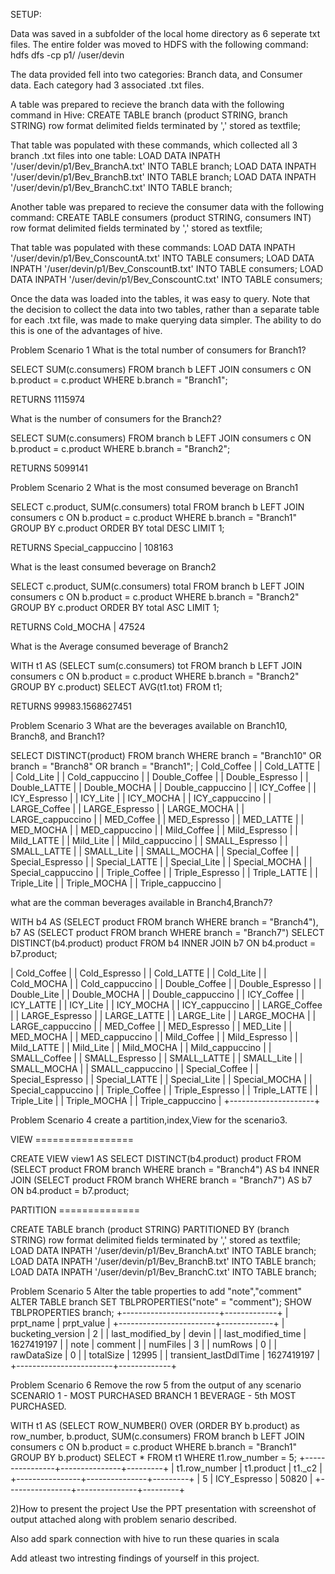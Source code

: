 


SETUP:

Data was saved in a subfolder of the local home directory as 6 seperate txt files. The entire folder was moved to HDFS with the following command:
hdfs dfs -cp p1/ /user/devin

The data provided fell into two categories: Branch data, and Consumer data. Each category had 3 associated .txt files.

A table was prepared to recieve the branch data with the following command in Hive:
CREATE TABLE branch (product STRING, branch STRING) row format delimited fields terminated by ',' stored as textfile;

That table was populated with these commands, which collected all 3 branch .txt files into one table:
LOAD DATA INPATH '/user/devin/p1/Bev_BranchA.txt' INTO TABLE branch;
LOAD DATA INPATH '/user/devin/p1/Bev_BranchB.txt' INTO TABLE branch;
LOAD DATA INPATH '/user/devin/p1/Bev_BranchC.txt' INTO TABLE branch;

Another table was prepared to recieve the consumer data with the following command:
CREATE TABLE consumers (product STRING, consumers INT) row format delimited fields terminated by ',' stored as textfile;

That table was populated with these commands:
LOAD DATA INPATH '/user/devin/p1/Bev_ConscountA.txt' INTO TABLE consumers;
LOAD DATA INPATH '/user/devin/p1/Bev_ConscountB.txt' INTO TABLE consumers;
LOAD DATA INPATH '/user/devin/p1/Bev_ConscountC.txt' INTO TABLE consumers;

Once the data was loaded into the tables, it was easy to query. Note that the decision to collect the data into two tables, rather than a separate table for each .txt file, was made to make querying data simpler. The ability to do this is one of the advantages of hive.

Problem Scenario 1
What is the total number of consumers for Branch1?

SELECT SUM(c.consumers) FROM branch b
LEFT JOIN consumers c
ON b.product = c.product
WHERE b.branch = "Branch1";

RETURNS 1115974

What is the number of consumers for the Branch2?

SELECT SUM(c.consumers) FROM branch b
LEFT JOIN consumers c
ON b.product = c.product
WHERE b.branch = "Branch2";

RETURNS 5099141


Problem Scenario 2
What is the most consumed beverage on Branch1

SELECT c.product, SUM(c.consumers) total FROM branch b
LEFT JOIN consumers c
ON b.product = c.product
WHERE b.branch = "Branch1"
GROUP BY c.product
ORDER BY total DESC
LIMIT 1;

RETURNS  Special_cappuccino  | 108163

What is the least consumed beverage on Branch2

SELECT c.product, SUM(c.consumers) total FROM branch b
LEFT JOIN consumers c
ON b.product = c.product
WHERE b.branch = "Branch2"
GROUP BY c.product
ORDER BY total ASC
LIMIT 1;

RETURNS Cold_MOCHA  | 47524

What is the Average consumed beverage of  Branch2

WITH t1 AS (SELECT sum(c.consumers) tot FROM branch b
LEFT JOIN consumers c
ON b.product = c.product
WHERE b.branch = "Branch2"
GROUP BY c.product)
SELECT AVG(t1.tot) FROM t1;

RETURNS 99983.1568627451


Problem Scenario 3
What are the beverages available on Branch10, Branch8, and Branch1?

SELECT DISTINCT(product) FROM branch
WHERE branch = "Branch10" OR branch = "Branch8" OR branch = "Branch1";
| Cold_Coffee         |
| Cold_LATTE          |
| Cold_Lite           |
| Cold_cappuccino     |
| Double_Coffee       |
| Double_Espresso     |
| Double_LATTE        |
| Double_MOCHA        |
| Double_cappuccino   |
| ICY_Coffee          |
| ICY_Espresso        |
| ICY_Lite            |
| ICY_MOCHA           |
| ICY_cappuccino      |
| LARGE_Coffee        |
| LARGE_Espresso      |
| LARGE_MOCHA         |
| LARGE_cappuccino    |
| MED_Coffee          |
| MED_Espresso        |
| MED_LATTE           |
| MED_MOCHA           |
| MED_cappuccino      |
| Mild_Coffee         |
| Mild_Espresso       |
| Mild_LATTE          |
| Mild_Lite           |
| Mild_cappuccino     |
| SMALL_Espresso      |
| SMALL_LATTE         |
| SMALL_Lite          |
| SMALL_MOCHA         |
| Special_Coffee      |
| Special_Espresso    |
| Special_LATTE       |
| Special_Lite        |
| Special_MOCHA       |
| Special_cappuccino  |
| Triple_Coffee       |
| Triple_Espresso     |
| Triple_LATTE        |
| Triple_Lite         |
| Triple_MOCHA        |
| Triple_cappuccino   |


what are the comman beverages available in Branch4,Branch7?

WITH b4 AS (SELECT product FROM branch
WHERE branch = "Branch4"),
b7 AS (SELECT product FROM branch
WHERE branch = "Branch7")
SELECT DISTINCT(b4.product) product FROM b4
INNER JOIN b7
ON b4.product = b7.product;

| Cold_Coffee         |
| Cold_Espresso       |
| Cold_LATTE          |
| Cold_Lite           |
| Cold_MOCHA          |
| Cold_cappuccino     |
| Double_Coffee       |
| Double_Espresso     |
| Double_Lite         |
| Double_MOCHA        |
| Double_cappuccino   |
| ICY_Coffee          |
| ICY_LATTE           |
| ICY_Lite            |
| ICY_MOCHA           |
| ICY_cappuccino      |
| LARGE_Coffee        |
| LARGE_Espresso      |
| LARGE_LATTE         |
| LARGE_Lite          |
| LARGE_MOCHA         |
| LARGE_cappuccino    |
| MED_Coffee          |
| MED_Espresso        |
| MED_Lite            |
| MED_MOCHA           |
| MED_cappuccino      |
| Mild_Coffee         |
| Mild_Espresso       |
| Mild_LATTE          |
| Mild_Lite           |
| Mild_MOCHA          |
| Mild_cappuccino     |
| SMALL_Coffee        |
| SMALL_Espresso      |
| SMALL_LATTE         |
| SMALL_Lite          |
| SMALL_MOCHA         |
| SMALL_cappuccino    |
| Special_Coffee      |
| Special_Espresso    |
| Special_LATTE       |
| Special_Lite        |
| Special_MOCHA       |
| Special_cappuccino  |
| Triple_Coffee       |
| Triple_Espresso     |
| Triple_LATTE        |
| Triple_Lite         |
| Triple_MOCHA        |
| Triple_cappuccino   |
+---------------------+

Problem Scenario 4
create a partition,index,View for the scenario3.

VIEW =================

CREATE VIEW view1 AS
SELECT DISTINCT(b4.product) product FROM (SELECT product FROM branch
WHERE branch = "Branch4") AS b4
INNER JOIN
(SELECT product FROM branch
WHERE branch = "Branch7") AS b7
ON b4.product = b7.product;

PARTITION ==============

CREATE TABLE branch (product STRING) PARTITIONED BY (branch STRING) row format delimited fields terminated by ',' stored as textfile;
LOAD DATA INPATH '/user/devin/p1/Bev_BranchA.txt' INTO TABLE branch;
LOAD DATA INPATH '/user/devin/p1/Bev_BranchB.txt' INTO TABLE branch;
LOAD DATA INPATH '/user/devin/p1/Bev_BranchC.txt' INTO TABLE branch;


Problem Scenario 5
Alter the table properties to add "note","comment"
ALTER TABLE branch SET TBLPROPERTIES("note" = "comment");
SHOW TBLPROPERTIES branch;
+------------------------+-------------+
|       prpt_name        | prpt_value  |
+------------------------+-------------+
| bucketing_version      | 2           |
| last_modified_by       | devin       |
| last_modified_time     | 1627419197  |
| note                   | comment     |
| numFiles               | 3           |
| numRows                | 0           |
| rawDataSize            | 0           |
| totalSize              | 12995       |
| transient_lastDdlTime  | 1627419197  |
+------------------------+-------------+

Problem Scenario 6
Remove the row 5 from the output of any scenario
SCENARIO 1 - MOST PURCHASED BRANCH 1 BEVERAGE - 5th MOST PURCHASED.

WITH t1 AS (SELECT ROW_NUMBER() OVER (ORDER BY b.product) as row_number, b.product, SUM(c.consumers)  FROM branch b
LEFT JOIN consumers c
ON b.product = c.product
WHERE b.branch = "Branch1"
GROUP BY b.product)
SELECT * FROM t1 WHERE t1.row_number = 5;
+----------------+---------------+---------+
| t1.row_number  |  t1.product   | t1._c2  |
+----------------+---------------+---------+
| 5              | ICY_Espresso  | 50820   |
+----------------+---------------+---------+



2)How to present the project
Use the PPT presentation with screenshot of output attached along with problem senario described.

Also add spark connection with hive to run these quaries in scala

Add atleast two intresting findings of yourself in this project.



